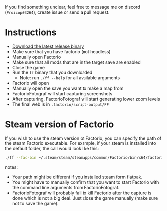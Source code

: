 If you find something unclear, feel free to message me on discord (`Proicop#3264`), create issue or send a pull request.

# Instructions

- [Download the latest release binary](https://github.com/ProkopRandacek/FactorioFotograf/releases/)
- Make sure that you have factorio (not headless)
- Manually open Factorio
- Make sure that all mods that are in the target save are enabled
- Close the game
- Run the `ff` binary that you downloaded
  - Note: run `./ff --help` for all available arguments
- Factorio will open
- Manually open the save you want to make a map from
- FactorioFotograf will start capturing screenshots
- After capturing, FactorioFotograf will start generating lower zoom levels
- The final web is in `.factorio/script-output/FF`

# Steam version of Factorio
If you wish to use the steam version of Factorio, you can specify the path of the steam Factorio executable.
For example, if your steam is installed into the default folder, the call would look like this:
```sh
./ff --fac-bin ~/.steam/steam/steamapps/common/Factorio/bin/x64/factorio
```
notes:
- Your path might be different if you installed steam form flatpak.
- You might have to manually confirm that you want to start Factorio with the command line arguments from FactorioFotograf.
- FactorioFotograf will probably fail to kill Factorio after the capture is done which is not a big deal. Just close the game manually (make sure not to save the game).

